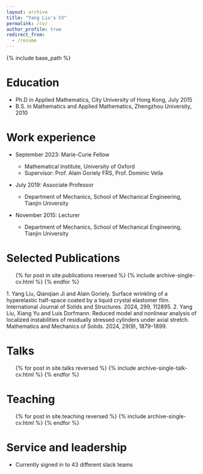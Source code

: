 ```yaml
---
layout: archive
title: "Yang Liu's CV"
permalink: /cv/
author_profile: true
redirect_from:
  - /resume
---
```


{% include base_path %}

Education
======
* Ph.D in Applied Mathematics, City University of Hong Kong, July 2015
* B.S. in Mathematics and Applied Mathematics, Zhengzhou University, 2010

Work experience
======
* September 2023: Marie-Curie Fellow
  * Mathematical Institute, University of Oxford
  * Supervisor: Prof. Alain Goriely FRS, Prof. Dominic Vella

* July 2019: Associate Professor 
  * Department of Mechanics, School of Mechanical Engineering, Tianjin University

* November 2015: Lecturer 
  * Department of Mechanics, School of Mechanical Engineering, Tianjin University

  
Selected Publications
======
  <ul>{% for post in site.publications reversed %}
    {% include archive-single-cv.html %}
  {% endfor %}</ul>
1. Yang Liu, Qianqian Ji and Alain Goriely. Surface wrinkling of a hyperelastic half-space
coated by a liquid crystal elastomer film. International Journal of Solids and Structures.
2024, 299, 112895.
2. Yang Liu, Xiang Yu and Luis Dorfmann. Reduced model and nonlinear analysis of localized instabilities of residually stressed cylinders under axial stretch. Mathematics
and Mechanics of Solids. 2024, 29(9), 1879–1899.
  
Talks
======
  <ul>{% for post in site.talks reversed %}
    {% include archive-single-talk-cv.html  %}
  {% endfor %}</ul>
  
Teaching
======
  <ul>{% for post in site.teaching reversed %}
    {% include archive-single-cv.html %}
  {% endfor %}</ul>
  
Service and leadership
======
* Currently signed in to 43 different slack teams
